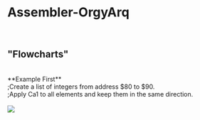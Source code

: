 # Assembler-OrgyArq
<br>
<h2>"Flowcharts"</h2>
<br>
**Example First**
<br>
;Create a list of integers from address $80 to $90.<br>
;Apply Ca1 to all elements and keep them in the same direction.
<br>
<br>
<img src="https://imgur.com/uvkUFfF.png">
